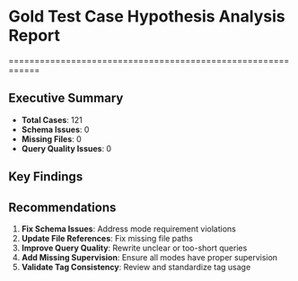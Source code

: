 # Gold Test Case Hypothesis Analysis Report
============================================================

## Executive Summary

- **Total Cases**: 121
- **Schema Issues**: 0
- **Missing Files**: 0
- **Query Quality Issues**: 0

## Key Findings

## Recommendations

1. **Fix Schema Issues**: Address mode requirement violations
2. **Update File References**: Fix missing file paths
3. **Improve Query Quality**: Rewrite unclear or too-short queries
4. **Add Missing Supervision**: Ensure all modes have proper supervision
5. **Validate Tag Consistency**: Review and standardize tag usage